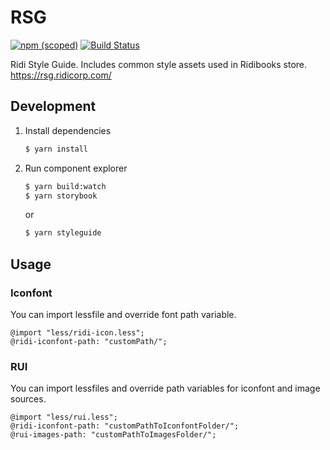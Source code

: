 # RSG

[![npm (scoped)](https://img.shields.io/npm/v/@ridi/rsg.svg)](https://www.npmjs.com/package/@ridi/rsg)
[![Build Status](https://travis-ci.com/ridi/rsg.svg?branch=master)](https://travis-ci.com/ridi/rsg)

Ridi Style Guide. Includes common style assets used in Ridibooks store.
https://rsg.ridicorp.com/

## Development

1. Install dependencies
    ```sh
    $ yarn install
    ```

2. Run component explorer
    ```sh
    $ yarn build:watch
    $ yarn storybook
    ```
    or
    ```sh
    $ yarn styleguide
    ```

## Usage

### Iconfont

You can import lessfile and override font path variable.

```
@import "less/ridi-icon.less";
@ridi-iconfont-path: "customPath/";
```

### RUI

You can import lessfiles and override path variables for iconfont and image sources.
```
@import "less/rui.less";
@ridi-iconfont-path: "customPathToIconfontFolder/";
@rui-images-path: "customPathToImagesFolder/";
```

